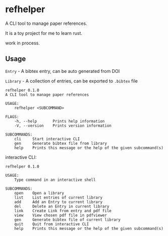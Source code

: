 # refhelper

A CLI tool to manage paper references.

It is a toy project for me to learn rust.

work in process.

## Usage

`Entry` - A bibtex entry, can be auto generated from DOI

`Library` - A collection of entries, can be exported to `.bibtex` file

```
refhelper 0.1.0
A CLI tool to manage paper references

USAGE:
    refhelper <SUBCOMMAND>

FLAGS:
    -h, --help       Prints help information
    -V, --version    Prints version information

SUBCOMMANDS:
    cli     Start interactive CLI
    gen     Generate bibtex file from library
    help    Prints this message or the help of the given subcommand(s)
```

interactive CLI:

```
refhelper 0.1.0

USAGE:
    Type command in an interactive shell

SUBCOMMANDS:
    open    Open a library
    list    List entries of current library
    add     Add an Entry to current library
    del     Delete an Entry in current library
    link    Create Link from entry and pdf file
    view    View chosen pdf file in pdfviewer
    gen     Generate bibtex file of current library
    quit    Quit from interactive CLI
    help    Prints this message or the help of the given subcommand(s)
```
